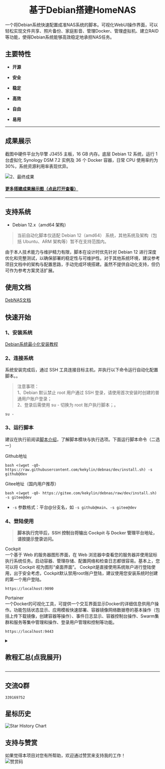 <h1 align="center">基于Debian搭建HomeNAS<br />
</h1>

一个将Debian系统快速配置成准NAS系统的脚本。可视化WebUI操作界面，可以轻松实现文件共享、照片备份、家庭影音、管理Docker、管理虚拟机、建立RAID等功能，使得Debian系统能够高效稳定地承担NAS任务。

## 主要特性
- **开源**  

- **安全**  

- **稳定**  

- **高效**  

- **自由**  

- **易用**  


---
## 成果展示
截图中硬件平台为华擎 J3455 主板，16 GB 内存。底层 Debian 12 系统，运行 1 台虚拟化 Synology DSM 7.2 实例及 36 个 Docker 容器，日常 CPU 使用率约为 30%，系统资源利用率表现优异。  

![2、最终成果](https://github.com/user-attachments/assets/b30d4eb4-350f-48da-bdb8-81b313326f07)

#### [更多搭建成果展示图（点此打开查看）](https://kekylin.github.io/debnas-docs/guide/achievement/)
---

## 支持系统
- Debian 12.x（amd64 架构）  
> 当前自动化脚本仅适配 Debian 12（amd64） 系统，其他系统及架构（包括 Ubuntu、ARM 架构等）暂不在支持范围内。

由于本人技术能力与维护精力有限，脚本在设计时优先针对 Debian 12 进行深度优化和完整测试，以确保部署的稳定性与可维护性。对于其他系统环境，建议参考项目文档中的架构与配置思路，手动完成环境搭建。虽然不提供自动化支持，但仍可作为参考方案灵活扩展。

## 使用文档
[DebNAS文档](https://kekylin.github.io/debnas-docs/ "DebNAS文档")

## 快速开始
### 1、安装系统
[Debian系统最小化安装教程](https://kekylin.github.io/debnas-docs/guide/debian-minimal-installation/)  

### 2、连接系统
系统安装完成后，通过 SSH 工具连接目标主机，并执行以下命令运行自动化配置脚本。。  
> 注意事项：  
> 1、Debian 默认禁止 root 用户通过 SSH 登录，请使用首次安装时创建的普通用户账户登录；  
> 2、登录后需使用 su - 切换为 root 账户执行脚本；。  
  ```shell
su -
  ```

### 3、运行脚本
建议在执行前阅读[脚本介绍](https://kekylin.github.io/debnas-docs/guide/script-introduction/)，了解脚本模块与执行选项。下面运行脚本命令（二选一）  

Github地址
  ```shell
bash <(wget -qO- https://raw.githubusercontent.com/kekylin/debnas/dev/install.sh) -s github@dev
  ```
Gitee地址（国内用户推荐）
  ```shell
bash <(wget -qO- https://gitee.com/kekylin/debnas/raw/dev/install.sh) -s gitee@dev
  ```
- `-s` 参数格式：平台@分支名，如 `-s github@main`、`-s gitee@dev`

### 4、登陆使用
> **脚本执行完毕后，SSH 控制台将输出 Cockpit 与 Docker 管理平台地址，请按提示登录访问。**

Cockpit  
一个基于 Web 的服务器图形界面，在 Web 浏览器中查看您的服务器并使用鼠标执行系统任务。启动容器、管理存储、配置网络和检查日志都很容易。基本上，您可以将 Cockpit 视为图形“桌面界面”。
Cockpit是直接使用系统账户进行登陆使用，出于安全考虑，Cockpit默认禁用root账户登陆，建议使用您安装系统时创建的第一个用户登陆。
  ```shell
https://localhost:9090
  ```
Portainer  
一个Docker的可视化工具，可提供一个交互界面显示Docker的详细信息供用户操作。功能包括状态显示、应用模板快速部署、容器镜像网络数据卷的基本操作（包括上传下载镜像，创建容器等操作）、事件日志显示、容器控制台操作、Swarm集群和服务等集中管理和操作、登录用户管理和控制等功能。
  ```shell
https://localhost:9443
  ```

<details>
  <summary><h2>教程汇总(点我展开)</h2></summary>
欢迎阅读本项目。在此，我想对本项目的内容做出以下免责声明：
  
<br>1、内容来源： 本项目的内容主要来源于互联网，以及我个人在学习和探索过程中的知识总结。我会尽可能保证内容的准确性和可靠性，但不对信息的完整性和及时性做出任何担保。

<br>2、版权保护： 本项目的所有原创内容均采用 CC BY 4.0 许可协议。欢迎个人或非商业性使用者在遵守此协议的前提下引用或转载内容。转载时请注明出处并附上项目的链接。对于任何形式的商业使用或修改内容，须在遵守该许可协议的同时保留原作者信息并注明来源。

<br>3、内容时效性： 鉴于技术和知识的发展迅速，本项目中的一些内容可能会随着时间的推移而失去实用性或准确性。我会尽力更新和修订内容，以保持其新鲜和准确，但无法对过时内容负责。

<br>4、侵权联系： 我尊重他人的知识产权和版权，如果您认为本项目的内容侵犯了您的权益，请通过项目中提供的联系方式与我取得联系。一旦确认侵权行为，我将会立即采取措施删除相关内容或做出调整。

<br>最后，希望您在阅读本项目时能够理解并遵守以上免责声明。感谢您的支持和理解！
<h3>项目简介</h3>
<a href="https://github.com/kekylin/debnas/blob/main/Docs/%E6%88%90%E6%9E%9C%E5%B1%95%E7%A4%BA.md">搭建成果展示</a><br>
<a href="https://github.com/kekylin/debnas/blob/main/Docs/%E8%84%9A%E6%9C%AC%E4%BB%8B%E7%BB%8D.md">脚本介绍（使用前阅读）</a><br>

<h3>系统相关教程</h3>
<a href="https://docs.qq.com/doc/p/ac7a498302fca24ec7f0d002820ee32eceb03c13">基于Debian搭建HomeNAS图文教程 （本项目核心教程）</a><br>
<a href="https://docs.qq.com/doc/p/7859e20c9c3fa6816cb9f4d4e5e02a67495fc4a6">基于Ubuntu搭建HomeNAS图文教程 （本项目核心教程）</a><br>
<a href="https://github.com/kekylin/debnas/blob/main/Docs/Debian%E7%B3%BB%E7%BB%9F%E6%9C%80%E5%B0%8F%E5%8C%96%E5%AE%89%E8%A3%85%E6%95%99%E7%A8%8B.md">Debian系统最小化安装教程</a><br>
<a href="https://github.com/kekylin/debnas/blob/main/Docs/Debian%E7%B3%BB%E7%BB%9F%E9%80%9A%E8%BF%87Cockpit%E9%9D%A2%E6%9D%BF%E7%9B%B4%E9%80%9A%E7%A1%AC%E7%9B%98%E5%AE%89%E8%A3%85%E9%BB%91%E7%BE%A4%E6%99%96.md">Debian系统通过Cockpit面板直通硬盘安装黑群晖</a><br>
<a href="https://github.com/kekylin/debnas/blob/main/Docs/%E5%86%85%E7%BD%91%E7%A9%BF%E9%80%8F%E6%9C%8D%E5%8A%A1Tailscale%E5%AE%89%E8%A3%85%E4%BD%BF%E7%94%A8%E6%95%99%E7%A8%8B.md">内网穿透服务Tailscale安装使用教程</a><br>
<a href="https://github.com/kekylin/debnas/blob/main/Docs/Nginx%E5%8F%8D%E4%BB%A3%E9%99%90%E5%88%B6%E5%9B%BD%E5%A4%96IP%E8%AE%BF%E9%97%AE%E6%95%99%E7%A8%8B.md">Nginx反代限制国外IP访问教程</a><br>

<h3>Docker相关教程</h3>
<a href="https://docs.qq.com/doc/p/359de0f852ffbf9ba159dbec3ddcf119c33462f2">HomePage导航页部署教程</a><br>
<a href="https://github.com/kekylin/debnas/blob/main/Docs/%E9%83%A8%E7%BD%B2Docker%E7%89%88%E8%B0%B7%E6%AD%8C%E6%B5%8F%E8%A7%88%E5%99%A8%E6%95%99%E7%A8%8B.md">部署Docker版谷歌浏览器教程</a><br>

<h3>B站视频</h3>
<a href="https://www.bilibili.com/video/BV16w4m1m78x">基于Linux搭建HomeNAS最终效果展示(Debian/Ubuntu)</a><br>
<a href="https://www.bilibili.com/video/BV1az42117pt">基于Debian搭建HomeNAS系列教程之系统安装篇</a><br>
<a href="https://www.bilibili.com/video/BV1EU411d7PM">只需8分钟，快速将Debian系统配置成准NAS系统</a><br>
<a href="https://www.bilibili.com/video/BV1vZ421H74n">一首歌的时间，在Debian系统直通硬盘安装黑群晖</a><br>
<a href="https://www.bilibili.com/video/BV1apYXeyEHT">以可视化面板展示NAS服务外网访问来源_Nginx日志监控</a><br>
  
</details>

---
## 交流Q群
  ```shell
339169752
  ```
## 星标历史
<picture>
  <source
    media="(prefers-color-scheme: dark)"
    srcset="
      https://api.star-history.com/svg?repos=kekylin/debnas&type=Date&theme=dark
    "
  />
  <source
    media="(prefers-color-scheme: light)"
    srcset="
      https://api.star-history.com/svg?repos=kekylin/debnas&type=Date
    "
  />
  <img
    alt="Star History Chart"
    src="https://api.star-history.com/svg?repos=kekylin/debnas&type=Date"
  />
</picture>

## 支持与赞赏
如果觉得本项目对您有所帮助，欢迎通过赞赏来支持我的工作！  
![赞赏码](https://github.com/user-attachments/assets/0e79f8b6-fc8b-41d7-80b2-7bd8ce2f1dee)
